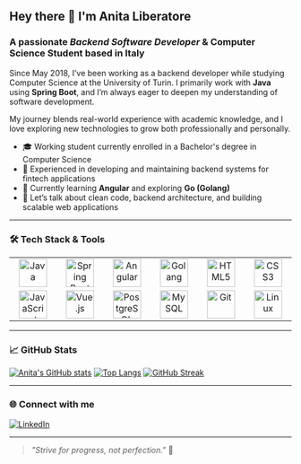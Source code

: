 ## Hey there 👋 I'm Anita Liberatore  
### A passionate _Backend Software Developer_ & Computer Science Student based in Italy  

Since May 2018, I’ve been working as a backend developer while studying Computer Science at the University of Turin. I primarily work with **Java** using **Spring Boot**, and I’m always eager to deepen my understanding of software development.

My journey blends real-world experience with academic knowledge, and I love exploring new technologies to grow both professionally and personally.

- 🎓 Working student currently enrolled in a Bachelor's degree in Computer Science
- 💼 Experienced in developing and maintaining backend systems for fintech applications
- 🌱 Currently learning **Angular** and exploring **Go (Golang)**
- 💬 Let’s talk about clean code, backend architecture, and building scalable web applications

---

### 🛠️ Tech Stack & Tools

<table width="100%">
  <tr>
    <td align="center" width="80px">
      <img src="https://cdn.jsdelivr.net/gh/devicons/devicon/icons/java/java-original.svg" height="50" alt="Java" />
    </td>
    <td align="center" width="80px">
      <img src="https://cdn.jsdelivr.net/gh/devicons/devicon/icons/spring/spring-original.svg" height="50" alt="Spring Boot" />
    </td>
    <td align="center" width="80px">
      <img src="https://cdn.jsdelivr.net/gh/devicons/devicon/icons/angularjs/angularjs-original.svg" height="50" alt="Angular" />
    </td>
    <td align="center" width="80px">
      <img src="https://cdn.jsdelivr.net/gh/devicons/devicon/icons/go/go-original.svg" height="50" alt="Golang" />
    </td>
    <td align="center" width="80px">
      <img src="https://cdn.jsdelivr.net/gh/devicons/devicon/icons/html5/html5-original.svg" height="50" alt="HTML5" />
    </td>
    <td align="center" width="80px">
      <img src="https://cdn.jsdelivr.net/gh/devicons/devicon/icons/css3/css3-original.svg" height="50" alt="CSS3" />
    </td>
  </tr>
  <tr>
    <td align="center" width="80px">
      <img src="https://cdn.jsdelivr.net/gh/devicons/devicon/icons/javascript/javascript-original.svg" height="50" alt="JavaScript" />
    </td>
    <td align="center" width="80px">
      <img src="https://cdn.jsdelivr.net/gh/devicons/devicon/icons/vuejs/vuejs-original.svg" height="50" alt="Vue.js" />
    </td>
    <td align="center" width="80px">
      <img src="https://cdn.jsdelivr.net/gh/devicons/devicon/icons/postgresql/postgresql-original.svg" height="50" alt="PostgreSQL" />
    </td>
    <td align="center" width="80px">
      <img src="https://cdn.jsdelivr.net/gh/devicons/devicon/icons/mysql/mysql-original.svg" height="50" alt="MySQL" />
    </td>
    <td align="center" width="80px">
      <img src="https://cdn.jsdelivr.net/gh/devicons/devicon/icons/git/git-original.svg" height="50" alt="Git" />
    </td>
    <td align="center" width="80px">
      <img src="https://cdn.jsdelivr.net/gh/devicons/devicon/icons/linux/linux-original.svg" height="50" alt="Linux" />
    </td>
  </tr>
</table>

---

### 📈 GitHub Stats

[![Anita's GitHub stats](https://github-readme-stats.vercel.app/api?username=your-github-username&show_icons=true&theme=tokyonight)](https://github.com/anuraghazra/github-readme-stats)
[![Top Langs](https://github-readme-stats.vercel.app/api/top-langs/?username=your-github-username&layout=compact&theme=tokyonight)](https://github.com/anuraghazra/github-readme-stats)
[![GitHub Streak](https://github-readme-streak-stats.herokuapp.com/?user=your-github-username&theme=tokyonight)](https://github.com/DenverCoder1/github-readme-streak-stats)

---

### 🌐 Connect with me

[![LinkedIn](https://img.shields.io/badge/linkedin-%230077B5.svg?style=for-the-badge&logo=linkedin)](https://www.linkedin.com/in/your-linkedin/)

---

> _"Strive for progress, not perfection."_ 🚀

